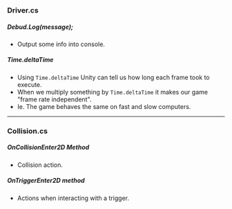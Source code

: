 ### Driver.cs

##### Debud.Log(message);
* Output some info into console.
##### Time.deltaTime
* Using `Time.deltaTime` Unity can tell us how long each frame took to execute.
* When we multiply something by `Time.deltaTime` it makes our game "frame rate independent".
* Ie. The game behaves the same on fast and slow computers.

***
### Collision.cs
##### OnCollisionEnter2D Method
* Collision action.

##### OnTriggerEnter2D method
* Actions when interacting with a trigger.
